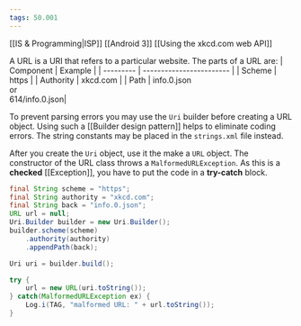 ```yaml
---
tags: 50.001
---
```

[[IS & Programming|ISP]]
[[Android 3]]
[[Using the xkcd.com web API]]

A URL is a URI that refers to a particular website. The parts of a URL are:
| Component | Example                  |
| --------- | ------------------------ |
| Scheme    | https                    |
| Authority | xkcd.com                 |
| Path      | info.0.json <br> or <br> 614/info.0.json|

To prevent parsing errors you may use the `Uri` builder before creating a URL object.
Using such a [[Builder design pattern]] helps to eliminate coding errors.
The string constants may be placed in the `strings.xml` file instead.

After you create the `Uri` object, use it the make a `URL` object.
The constructor of the URL class throws a `MalformedURLException`.
As this is a **checked** [[Exception]], you have to put the code in a **try-catch** block.

```java
final String scheme = "https";  
final String authority = "xkcd.com";  
final String back = "info.0.json";  
URL url = null;  
Uri.Builder builder = new Uri.Builder();  
builder.scheme(scheme)  
	.authority(authority)  
	.appendPath(back);  

Uri uri = builder.build();  

try {  
	url = new URL(uri.toString());  
} catch(MalformedURLException ex) {  
	Log.i(TAG, "malformed URL: " + url.toString());  
}
```